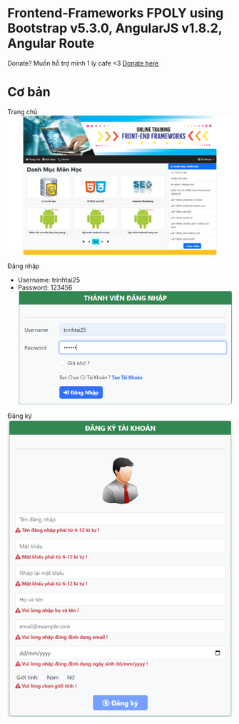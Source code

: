 # Frontend-Frameworks FPOLY using Bootstrap v5.3.0, AngularJS v1.8.2, Angular Route
Donate? Muốn hỗ trợ mình 1 ly cafe <3 [Donate here](https://github.com/taitvd2508/taitvd2508)
# Cơ bản
Trang chủ
![Trang chủ](./review/index.png)


Đăng nhập
+ Username: trinhtai25
+ Password: 123456
![Đăng nhập](./review/login.png)

Đăng ký
![Đăng ký](./review/register.png)
